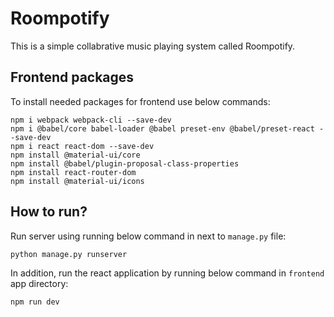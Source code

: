 # Roompotify
This is a simple collabrative music playing system called Roompotify.


## Frontend packages
To install needed packages for frontend use below commands:
```
npm i webpack webpack-cli --save-dev
npm i @babel/core babel-loader @babel preset-env @babel/preset-react --save-dev
npm i react react-dom --save-dev
npm install @material-ui/core
npm install @babel/plugin-proposal-class-properties
npm install react-router-dom
npm install @material-ui/icons
```

## How to run?
Run server using running below command in next to `manage.py` file:
```
python manage.py runserver
```

In addition, run the react application by running below command in `frontend` app directory:
```
npm run dev
```
